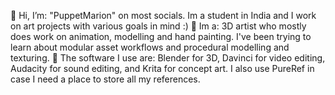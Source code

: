 👋 Hi, I’m:
"PuppetMarion" on most socials. Im a student in India and I work on art projects with various goals in mind :)
👀 Im a:
3D artist who mostly does work on animation, modelling and hand painting. I've been trying to learn about modular asset workflows and procedural modelling and texturing.
🌱 The software I use are:
Blender for 3D, Davinci for video editing, Audacity for sound editing, and Krita for concept art. I also use PureRef in case I need a place to store all my references.
